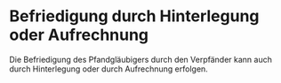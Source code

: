 # Befriedigung durch Hinterlegung oder Aufrechnung

Die Befriedigung des Pfandgläubigers durch den Verpfänder kann auch durch Hinterlegung oder durch Aufrechnung erfolgen. 

